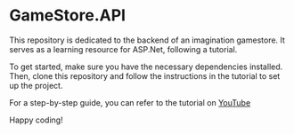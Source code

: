 # GameStore.API

This repository is dedicated to the backend of an imagination gamestore. It serves as a learning resource for ASP.Net, following a tutorial. 

To get started, make sure you have the necessary dependencies installed. Then, clone this repository and follow the instructions in the tutorial to set up the project.

For a step-by-step guide, you can refer to the tutorial on [YouTube](https://youtu.be/AhAxLiGC7Pc?si=XN_eyv2hPLq9XV2x)

Happy coding!
